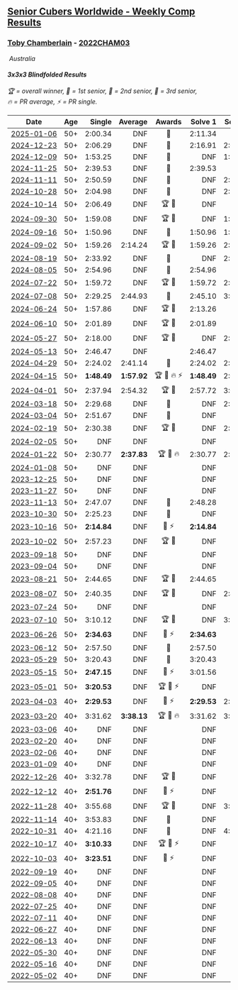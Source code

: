 <style>table {white-space: nowrap;}</style>
<link rel="stylesheet" type="text/css" href="/scw-comp/css/flags.css" />

## [Senior Cubers Worldwide - Weekly Comp Results](/scw-comp/results/)
### [Toby Chamberlain](README.md) - [2022CHAM03](https://www.worldcubeassociation.org/persons/2022CHAM03?event=333bf)

<i class="flag flag-AU" />&nbsp;Australia

#### 3x3x3 Blindfolded Results

<span style="white-space: nowrap;">🏆 = overall winner</span>, <span style="white-space: nowrap;">🥇 = 1st senior</span>, <span style="white-space: nowrap;">🥈 = 2nd senior</span>, <span style="white-space: nowrap;">🥉 = 3rd senior</span>, <span style="white-space: nowrap;">🔥 = PR average</span>, <span style="white-space: nowrap;">⚡ = PR single</span>.

| Date | Age | Single | Average | Awards | Solve 1 | Solve 2 | Solve 3 | Video |
| :--: | :--: | --: | --: | :--: | --: | --: | --: | :-- |
| [2025-01-06](../../results/2025-01-06/333bf.md) | 50+ | 2:00.34 | DNF | 🥉 | 2:11.34 | DNF | 2:00.34 | [Desktop](https://www.facebook.com/events/1280387483294287/permalink/1287766832556352) / [Mobile](https://m.facebook.com/events/1280387483294287?view=permalink&id=1287766832556352) |
| [2024-12-23](../../results/2024-12-23/333bf.md) | 50+ | 2:06.29 | DNF | 🥉 | 2:16.91 | 2:06.29 | DNF | [Desktop](https://www.facebook.com/events/585513520866394/permalink/593349233416156) / [Mobile](https://m.facebook.com/events/585513520866394?view=permalink&id=593349233416156) |
| [2024-12-09](../../results/2024-12-09/333bf.md) | 50+ | 1:53.25 | DNF | 🥈 | DNF | 1:53.25 | 2:40.86 | [Desktop](https://www.facebook.com/events/553095514206807/permalink/561346016715090) / [Mobile](https://m.facebook.com/events/553095514206807?view=permalink&id=561346016715090) |
| [2024-11-25](../../results/2024-11-25/333bf.md) | 50+ | 2:39.53 | DNF | 🥉 | 2:39.53 | DNF | DNF | [Desktop](https://www.facebook.com/events/1082790186973276/permalink/1086415423277419) / [Mobile](https://m.facebook.com/events/1082790186973276?view=permalink&id=1086415423277419) |
| [2024-11-11](../../results/2024-11-11/333bf.md) | 50+ | 2:50.59 | DNF | 🥉 | DNF | 2:50.59 | DNF | [Desktop](https://www.facebook.com/events/1990691201411524/permalink/1998638593950118) / [Mobile](https://m.facebook.com/events/1990691201411524?view=permalink&id=1998638593950118) |
| [2024-10-28](../../results/2024-10-28/333bf.md) | 50+ | 2:04.98 | DNF | 🥈 | DNF | 2:20.66 | 2:04.98 | [Desktop](https://www.facebook.com/events/955936316357414/permalink/963648545586191) / [Mobile](https://m.facebook.com/events/955936316357414?view=permalink&id=963648545586191) |
| [2024-10-14](../../results/2024-10-14/333bf.md) | 50+ | 2:06.49 | DNF | 🏆 🥇 | DNF | DNF | 2:06.49 | [Desktop](https://www.facebook.com/events/844597247519001/permalink/850281893617203) / [Mobile](https://m.facebook.com/events/844597247519001?view=permalink&id=850281893617203) |
| [2024-09-30](../../results/2024-09-30/333bf.md) | 50+ | 1:59.08 | DNF | 🏆 🥇 | DNF | 1:59.08 | DNF | [Desktop](https://www.facebook.com/events/1277054103468955/permalink/1285954109245621) / [Mobile](https://m.facebook.com/events/1277054103468955?view=permalink&id=1285954109245621) |
| [2024-09-16](../../results/2024-09-16/333bf.md) | 50+ | 1:50.96 | DNF | 🥈 | 1:50.96 | 1:51.33 | DNF | [Desktop](https://www.facebook.com/events/838621045098189/permalink/847556534204640) / [Mobile](https://m.facebook.com/events/838621045098189?view=permalink&id=847556534204640) |
| [2024-09-02](../../results/2024-09-02/333bf.md) | 50+ | 1:59.26 | 2:14.24 | 🏆 🥇 | 1:59.26 | 2:18.18 | 2:25.28 | [Desktop](https://www.facebook.com/events/1009228074235878/permalink/1017181330107219) / [Mobile](https://m.facebook.com/events/1009228074235878?view=permalink&id=1017181330107219) |
| [2024-08-19](../../results/2024-08-19/333bf.md) | 50+ | 2:33.92 | DNF | 🥈 | DNF | 2:33.92 | DNF | [Desktop](https://www.facebook.com/events/808901778065834/permalink/814212260868119) / [Mobile](https://m.facebook.com/events/808901778065834?view=permalink&id=814212260868119) |
| [2024-08-05](../../results/2024-08-05/333bf.md) | 50+ | 2:54.96 | DNF | 🥉 | 2:54.96 | DNF | DNF | [Desktop](https://www.facebook.com/events/910621581085877/permalink/918162706998431) / [Mobile](https://m.facebook.com/events/910621581085877?view=permalink&id=918162706998431) |
| [2024-07-22](../../results/2024-07-22/333bf.md) | 50+ | 1:59.72 | DNF | 🏆 🥇 | 1:59.72 | 2:06.60 | DNF | [Desktop](https://www.facebook.com/events/1178365719879226/permalink/1185453035837161) / [Mobile](https://m.facebook.com/events/1178365719879226?view=permalink&id=1185453035837161) |
| [2024-07-08](../../results/2024-07-08/333bf.md) | 50+ | 2:29.25 | 2:44.93 | 🥉 | 2:45.10 | 3:00.45 | 2:29.25 | [Desktop](https://www.facebook.com/events/1446099522937900/permalink/1452716025609583) / [Mobile](https://m.facebook.com/events/1446099522937900?view=permalink&id=1452716025609583) |
| [2024-06-24](../../results/2024-06-24/333bf.md) | 50+ | 1:57.86 | DNF | 🏆 🥇 | 2:13.26 | DNF | 1:57.86 | [Desktop](https://www.facebook.com/events/836072151304507/permalink/842759710635751) / [Mobile](https://m.facebook.com/events/836072151304507?view=permalink&id=842759710635751) |
| [2024-06-10](../../results/2024-06-10/333bf.md) | 50+ | 2:01.89 | DNF | 🏆 🥇 | 2:01.89 | DNF | 2:16.39 | [Desktop](https://www.facebook.com/events/3671827413056432/permalink/3679743058931534) / [Mobile](https://m.facebook.com/events/3671827413056432?view=permalink&id=3679743058931534) |
| [2024-05-27](../../results/2024-05-27/333bf.md) | 50+ | 2:18.00 | DNF | 🏆 🥇 | DNF | 2:18.00 | DNF | [Desktop](https://www.facebook.com/events/475143954967359/permalink/482335204248234) / [Mobile](https://m.facebook.com/events/475143954967359?view=permalink&id=482335204248234) |
| [2024-05-13](../../results/2024-05-13/333bf.md) | 50+ | 2:46.47 | DNF |  | 2:46.47 | DNF | DNF | [Desktop](https://www.facebook.com/events/979227970272757/permalink/986883356173885) / [Mobile](https://m.facebook.com/events/979227970272757?view=permalink&id=986883356173885) |
| [2024-04-29](../../results/2024-04-29/333bf.md) | 50+ | 2:24.02 | 2:41.14 | 🥈 | 2:24.02 | 2:30.31 | 3:09.09 | [Desktop](https://www.facebook.com/events/1164980848276214/permalink/1172508784190087) / [Mobile](https://m.facebook.com/events/1164980848276214?view=permalink&id=1172508784190087) |
| [2024-04-15](../../results/2024-04-15/333bf.md) | 50+ | **1:48.49** | **1:57.92** | 🏆 🥇 🔥 ⚡ | **1:48.49** | 2:09.38 | 1:55.88 | [Desktop](https://www.facebook.com/events/1083392669419994/permalink/1090167075409220) / [Mobile](https://m.facebook.com/events/1083392669419994?view=permalink&id=1090167075409220) |
| [2024-04-01](../../results/2024-04-01/333bf.md) | 50+ | 2:37.94 | 2:54.32 | 🏆 🥇 | 2:57.72 | 3:07.29 | 2:37.94 | [Desktop](https://www.facebook.com/events/1075936833483182/permalink/1082799322796933) / [Mobile](https://m.facebook.com/events/1075936833483182?view=permalink&id=1082799322796933) |
| [2024-03-18](../../results/2024-03-18/333bf.md) | 50+ | 2:29.68 | DNF | 🥈 | DNF | 2:29.68 | DNF | [Desktop](https://www.facebook.com/events/1325086664835212/permalink/1331214454222433) / [Mobile](https://m.facebook.com/events/1325086664835212?view=permalink&id=1331214454222433) |
| [2024-03-04](../../results/2024-03-04/333bf.md) | 50+ | 2:51.67 | DNF | 🥉 | DNF | DNF | 2:51.67 | [Desktop](https://www.facebook.com/events/7047318028712556/permalink/7092948847482807) / [Mobile](https://m.facebook.com/events/7047318028712556?view=permalink&id=7092948847482807) |
| [2024-02-19](../../results/2024-02-19/333bf.md) | 50+ | 2:30.38 | DNF | 🏆 🥇 | DNF | 2:30.38 | DNF | [Desktop](https://www.facebook.com/events/737259708472058/permalink/743130741218288) / [Mobile](https://m.facebook.com/events/737259708472058?view=permalink&id=743130741218288) |
| [2024-02-05](../../results/2024-02-05/333bf.md) | 50+ | DNF | DNF |  | DNF | DNF | DNF | [Desktop](https://www.facebook.com/events/402762158875937/permalink/410629538089199) / [Mobile](https://m.facebook.com/events/402762158875937?view=permalink&id=410629538089199) |
| [2024-01-22](../../results/2024-01-22/333bf.md) | 50+ | 2:30.77 | **2:37.83** | 🏆 🥇 🔥 | 2:30.77 | 2:34.21 | 2:48.52 | [Desktop](https://www.facebook.com/events/757477456403623/permalink/764780415673327) / [Mobile](https://m.facebook.com/events/757477456403623?view=permalink&id=764780415673327) |
| [2024-01-08](../../results/2024-01-08/333bf.md) | 50+ | DNF | DNF |  | DNF | DNF | DNF | [Desktop](https://www.facebook.com/events/6766717713436597/permalink/6796925727082462) / [Mobile](https://m.facebook.com/events/6766717713436597?view=permalink&id=6796925727082462) |
| [2023-12-25](../../results/2023-12-25/333bf.md) | 50+ | DNF | DNF |  | DNF | DNF | DNF | [Desktop](https://www.facebook.com/events/377455354819862/permalink/383419080890156) / [Mobile](https://m.facebook.com/events/377455354819862?view=permalink&id=383419080890156) |
| [2023-11-27](../../results/2023-11-27/333bf.md) | 50+ | DNF | DNF |  | DNF | DNF | DNF | [Desktop](https://www.facebook.com/events/1406322769963909/permalink/1412499479346238) / [Mobile](https://m.facebook.com/events/1406322769963909?view=permalink&id=1412499479346238) |
| [2023-11-13](../../results/2023-11-13/333bf.md) | 50+ | 2:47.07 | DNF | 🥈 | 2:48.28 | DNF | 2:47.07 | [Desktop](https://www.facebook.com/events/359802903179092/permalink/366713009154748) / [Mobile](https://m.facebook.com/events/359802903179092?view=permalink&id=366713009154748) |
| [2023-10-30](../../results/2023-10-30/333bf.md) | 50+ | 2:25.23 | DNF | 🥈 | DNF | DNF | 2:25.23 | [Desktop](https://www.facebook.com/events/1030519728373871/permalink/1037097824382728) / [Mobile](https://m.facebook.com/events/1030519728373871?view=permalink&id=1037097824382728) |
| [2023-10-16](../../results/2023-10-16/333bf.md) | 50+ | **2:14.84** | DNF | 🥈 ⚡ | **2:14.84** | DNF | DNF | [Desktop](https://www.facebook.com/events/637374055147584/permalink/644218061129850) / [Mobile](https://m.facebook.com/events/637374055147584?view=permalink&id=644218061129850) |
| [2023-10-02](../../results/2023-10-02/333bf.md) | 50+ | 2:57.23 | DNF | 🏆 🥇 | DNF | DNF | 2:57.23 | [Desktop](https://www.facebook.com/events/838872687904576/permalink/846203797171465) / [Mobile](https://m.facebook.com/events/838872687904576?view=permalink&id=846203797171465) |
| [2023-09-18](../../results/2023-09-18/333bf.md) | 50+ | DNF | DNF |  | DNF | DNF | DNF | [Desktop](https://www.facebook.com/events/268121109391896/permalink/272915768912430) / [Mobile](https://m.facebook.com/events/268121109391896?view=permalink&id=272915768912430) |
| [2023-09-04](../../results/2023-09-04/333bf.md) | 50+ | DNF | DNF |  | DNF | DNF | DNF | [Desktop](https://www.facebook.com/events/629375342596936/permalink/635040825363721) / [Mobile](https://m.facebook.com/events/629375342596936?view=permalink&id=635040825363721) |
| [2023-08-21](../../results/2023-08-21/333bf.md) | 50+ | 2:44.65 | DNF | 🏆 🥇 | 2:44.65 | DNF | 2:54.58 | [Desktop](https://www.facebook.com/events/1253065072020064/permalink/1258597891466782) / [Mobile](https://m.facebook.com/events/1253065072020064?view=permalink&id=1258597891466782) |
| [2023-08-07](../../results/2023-08-07/333bf.md) | 50+ | 2:40.35 | DNF | 🏆 🥇 | DNF | 2:40.35 | DNF | [Desktop](https://www.facebook.com/events/666081695436342/permalink/671692258208619) / [Mobile](https://m.facebook.com/events/666081695436342?view=permalink&id=671692258208619) |
| [2023-07-24](../../results/2023-07-24/333bf.md) | 50+ | DNF | DNF |  | DNF | DNF | DNF | [Desktop](https://www.facebook.com/events/811904560530618/permalink/817923159928758) / [Mobile](https://m.facebook.com/events/811904560530618?view=permalink&id=817923159928758) |
| [2023-07-10](../../results/2023-07-10/333bf.md) | 50+ | 3:10.12 | DNF | 🏆 🥇 | DNF | 3:10.12 | DNF | [Desktop](https://www.facebook.com/events/267491525977865/permalink/273868022006882) / [Mobile](https://m.facebook.com/events/267491525977865?view=permalink&id=273868022006882) |
| [2023-06-26](../../results/2023-06-26/333bf.md) | 50+ | **2:34.63** | DNF | 🥈 ⚡ | **2:34.63** | DNF | 2:52.88 | [Desktop](https://www.facebook.com/events/1347875969094200/permalink/1354860868395710) / [Mobile](https://m.facebook.com/events/1347875969094200?view=permalink&id=1354860868395710) |
| [2023-06-12](../../results/2023-06-12/333bf.md) | 50+ | 2:57.50 | DNF | 🥈 | 2:57.50 | DNF | DNF | [Desktop](https://www.facebook.com/events/1215614055818994/permalink/1221953415185058) / [Mobile](https://m.facebook.com/events/1215614055818994?view=permalink&id=1221953415185058) |
| [2023-05-29](../../results/2023-05-29/333bf.md) | 50+ | 3:20.43 | DNF | 🥇 | 3:20.43 | DNF | DNF | [Desktop](https://www.facebook.com/events/1006326390733395/permalink/1009928270373207) / [Mobile](https://m.facebook.com/events/1006326390733395?view=permalink&id=1009928270373207) |
| [2023-05-15](../../results/2023-05-15/333bf.md) | 50+ | **2:47.15** | DNF | 🥈 ⚡ | 3:01.56 | DNF | **2:47.15** | [Desktop](https://www.facebook.com/events/179341611736618/permalink/187088357628610) / [Mobile](https://m.facebook.com/events/179341611736618?view=permalink&id=187088357628610) |
| [2023-05-01](../../results/2023-05-01/333bf.md) | 50+ | **3:20.53** | DNF | 🏆 🥇 ⚡ | DNF | DNF | **3:20.53** | [Desktop](https://www.facebook.com/events/542713531136099/permalink/548762303864555) / [Mobile](https://m.facebook.com/events/542713531136099?view=permalink&id=548762303864555) |
| [2023-04-03](../../results/2023-04-03/333bf.md) | 40+ | **2:29.53** | DNF | 🥈 ⚡ | **2:29.53** | 2:59.24 | DNF | [Desktop](https://www.facebook.com/events/6012958745461099/permalink/6051977718225868) / [Mobile](https://m.facebook.com/events/6012958745461099?view=permalink&id=6051977718225868) |
| [2023-03-20](../../results/2023-03-20/333bf.md) | 40+ | 3:31.62 | **3:38.13** | 🏆 🥇 🔥 | 3:31.62 | 3:39.13 | 3:43.65 | [Desktop](https://www.facebook.com/events/2297382030433675/permalink/2304411433064068) / [Mobile](https://m.facebook.com/events/2297382030433675?view=permalink&id=2304411433064068) |
| [2023-03-06](../../results/2023-03-06/333bf.md) | 40+ | DNF | DNF |  | DNF | DNF | DNF | [Desktop](https://www.facebook.com/events/1159591751416893/permalink/1165602610815807) / [Mobile](https://m.facebook.com/events/1159591751416893?view=permalink&id=1165602610815807) |
| [2023-02-20](../../results/2023-02-20/333bf.md) | 40+ | DNF | DNF |  | DNF | DNF | DNF | [Desktop](https://www.facebook.com/events/3356785791203879/permalink/3365076537041471) / [Mobile](https://m.facebook.com/events/3356785791203879?view=permalink&id=3365076537041471) |
| [2023-02-06](../../results/2023-02-06/333bf.md) | 40+ | DNF | DNF |  | DNF | DNF | DNF | [Desktop](https://www.facebook.com/events/1402762647128043/permalink/1409322966472011) / [Mobile](https://m.facebook.com/events/1402762647128043?view=permalink&id=1409322966472011) |
| [2023-01-09](../../results/2023-01-09/333bf.md) | 40+ | DNF | DNF |  | DNF | DNF | DNF | [Desktop](https://www.facebook.com/events/3336985539874805/permalink/3347271978846161) / [Mobile](https://m.facebook.com/events/3336985539874805?view=permalink&id=3347271978846161) |
| [2022-12-26](../../results/2022-12-26/333bf.md) | 40+ | 3:32.78 | DNF | 🏆 🥇 | DNF | DNF | 3:32.78 | [Desktop](https://www.facebook.com/events/1410194616184720/permalink/1418677755336406) / [Mobile](https://m.facebook.com/events/1410194616184720?view=permalink&id=1418677755336406) |
| [2022-12-12](../../results/2022-12-12/333bf.md) | 40+ | **2:51.76** | DNF | 🥈 ⚡ | DNF | DNF | **2:51.76** | [Desktop](https://www.facebook.com/events/872606603911817/permalink/882514729587671) / [Mobile](https://m.facebook.com/events/872606603911817?view=permalink&id=882514729587671) |
| [2022-11-28](../../results/2022-11-28/333bf.md) | 40+ | 3:55.68 | DNF | 🏆 🥇 | DNF | 3:55.68 | DNF | [Desktop](https://www.facebook.com/events/527955525684815/permalink/536031248210576) / [Mobile](https://m.facebook.com/events/527955525684815?view=permalink&id=536031248210576) |
| [2022-11-14](../../results/2022-11-14/333bf.md) | 40+ | 3:53.83 | DNF | 🥈 | DNF | DNF | 3:53.83 | [Desktop](https://www.facebook.com/events/1073814339981159/permalink/1082392925789967) / [Mobile](https://m.facebook.com/events/1073814339981159?view=permalink&id=1082392925789967) |
| [2022-10-31](../../results/2022-10-31/333bf.md) | 40+ | 4:21.16 | DNF | 🥈 | DNF | 4:21.16 | DNF | [Desktop](https://www.facebook.com/events/789984605598588/permalink/799184544678594) / [Mobile](https://m.facebook.com/events/789984605598588?view=permalink&id=799184544678594) |
| [2022-10-17](../../results/2022-10-17/333bf.md) | 40+ | **3:10.33** | DNF | 🏆 🥇 ⚡ | DNF | DNF | **3:10.33** | [Desktop](https://www.facebook.com/events/1306275440187039/permalink/1316224539192129) / [Mobile](https://m.facebook.com/events/1306275440187039?view=permalink&id=1316224539192129) |
| [2022-10-03](../../results/2022-10-03/333bf.md) | 40+ | **3:23.51** | DNF | 🥉 ⚡ | DNF | DNF | **3:23.51** | [Desktop](https://www.facebook.com/events/470841368325055/permalink/477579037651288) / [Mobile](https://m.facebook.com/events/470841368325055?view=permalink&id=477579037651288) |
| [2022-09-19](../../results/2022-09-19/333bf.md) | 40+ | DNF | DNF |  | DNF | DNF | DNF | [Desktop](https://www.facebook.com/events/788721762384010/permalink/798549808067872) / [Mobile](https://m.facebook.com/events/788721762384010?view=permalink&id=798549808067872) |
| [2022-09-05](../../results/2022-09-05/333bf.md) | 40+ | DNF | DNF |  | DNF | DNF | DNF | [Desktop](https://www.facebook.com/events/890334055259839/permalink/898337804459464) / [Mobile](https://m.facebook.com/events/890334055259839?view=permalink&id=898337804459464) |
| [2022-08-08](../../results/2022-08-08/333bf.md) | 40+ | DNF | DNF |  | DNF | DNF | DNF | [Desktop](https://www.facebook.com/events/1895101540680357/permalink/1904216166435561) / [Mobile](https://m.facebook.com/events/1895101540680357?view=permalink&id=1904216166435561) |
| [2022-07-25](../../results/2022-07-25/333bf.md) | 40+ | DNF | DNF |  | DNF | DNF | DNF | [Desktop](https://www.facebook.com/events/734219160996929/permalink/742380836847428) / [Mobile](https://m.facebook.com/events/734219160996929?view=permalink&id=742380836847428) |
| [2022-07-11](../../results/2022-07-11/333bf.md) | 40+ | DNF | DNF |  | DNF | DNF | DNF | [Desktop](https://www.facebook.com/events/1224095091671386/permalink/1232409604173268) / [Mobile](https://m.facebook.com/events/1224095091671386?view=permalink&id=1232409604173268) |
| [2022-06-27](../../results/2022-06-27/333bf.md) | 40+ | DNF | DNF |  | DNF | DNF | DNF | [Desktop](https://www.facebook.com/events/722652212339123/permalink/728118525125825) / [Mobile](https://m.facebook.com/events/722652212339123?view=permalink&id=728118525125825) |
| [2022-06-13](../../results/2022-06-13/333bf.md) | 40+ | DNF | DNF |  | DNF | DNF | DNF | [Desktop](https://www.facebook.com/events/1178827662661240/permalink/1186748108535862) / [Mobile](https://m.facebook.com/events/1178827662661240?view=permalink&id=1186748108535862) |
| [2022-05-30](../../results/2022-05-30/333bf.md) | 40+ | DNF | DNF |  | DNF | DNF | DNF | [Desktop](https://www.facebook.com/events/434416978024130/permalink/439622434170251) / [Mobile](https://m.facebook.com/events/434416978024130?view=permalink&id=439622434170251) |
| [2022-05-16](../../results/2022-05-16/333bf.md) | 40+ | DNF | DNF |  | DNF | DNF | DNF | [Desktop](https://www.facebook.com/events/1066743153928061/permalink/1075513549717688) / [Mobile](https://m.facebook.com/events/1066743153928061?view=permalink&id=1075513549717688) |
| [2022-05-02](../../results/2022-05-02/333bf.md) | 40+ | DNF | DNF |  | DNF | DNF | DNF | [Desktop](https://www.facebook.com/events/3187006381570475/permalink/3197379087199871) / [Mobile](https://m.facebook.com/events/3187006381570475?view=permalink&id=3197379087199871) |


<!-- Global site tag (gtag.js) - Google Analytics -->
<script async src="https://www.googletagmanager.com/gtag/js?id=UA-86348435-3"></script>
<script>window.dataLayer = window.dataLayer || []; function gtag() {dataLayer.push(arguments);} gtag('js', new Date()); gtag('config', 'UA-86348435-3');</script>
